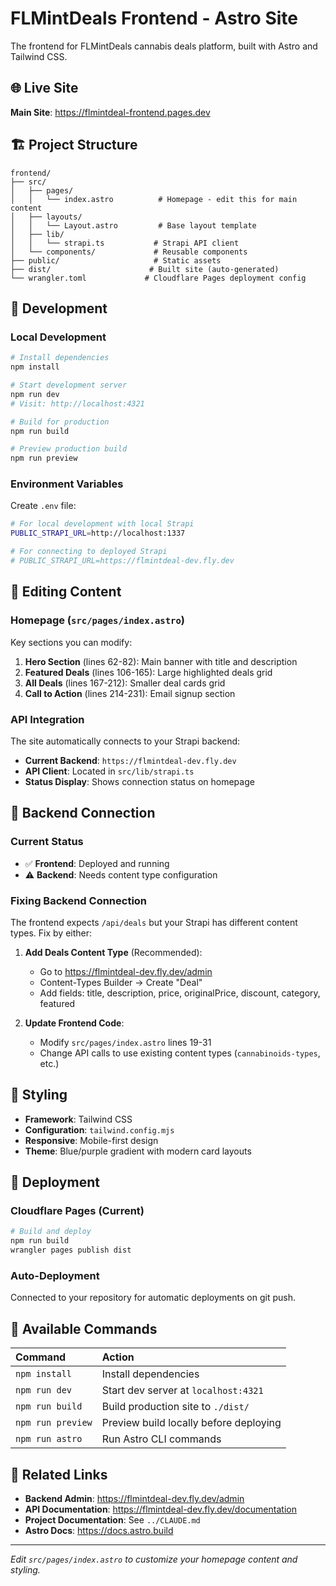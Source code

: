 # FLMintDeals Frontend - Astro Site

The frontend for FLMintDeals cannabis deals platform, built with Astro and Tailwind CSS.

## 🌐 Live Site

**Main Site**: https://flmintdeal-frontend.pages.dev

## 🏗️ Project Structure

```text
frontend/
├── src/
│   ├── pages/
│   │   └── index.astro          # Homepage - edit this for main content
│   ├── layouts/
│   │   └── Layout.astro         # Base layout template
│   ├── lib/
│   │   └── strapi.ts           # Strapi API client
│   └── components/             # Reusable components
├── public/                     # Static assets
├── dist/                      # Built site (auto-generated)
└── wrangler.toml             # Cloudflare Pages deployment config
```

## 🚀 Development

### Local Development
```bash
# Install dependencies
npm install

# Start development server
npm run dev
# Visit: http://localhost:4321

# Build for production
npm run build

# Preview production build
npm run preview
```

### Environment Variables
Create `.env` file:
```bash
# For local development with local Strapi
PUBLIC_STRAPI_URL=http://localhost:1337

# For connecting to deployed Strapi
# PUBLIC_STRAPI_URL=https://flmintdeal-dev.fly.dev
```

## 📝 Editing Content

### Homepage (`src/pages/index.astro`)
Key sections you can modify:

1. **Hero Section** (lines 62-82): Main banner with title and description
2. **Featured Deals** (lines 106-165): Large highlighted deals grid
3. **All Deals** (lines 167-212): Smaller deal cards grid  
4. **Call to Action** (lines 214-231): Email signup section

### API Integration
The site automatically connects to your Strapi backend:

- **Current Backend**: `https://flmintdeal-dev.fly.dev`
- **API Client**: Located in `src/lib/strapi.ts`
- **Status Display**: Shows connection status on homepage

## 🔌 Backend Connection

### Current Status
- ✅ **Frontend**: Deployed and running
- ⚠️ **Backend**: Needs content type configuration

### Fixing Backend Connection
The frontend expects `/api/deals` but your Strapi has different content types. Fix by either:

1. **Add Deals Content Type** (Recommended):
   - Go to https://flmintdeal-dev.fly.dev/admin
   - Content-Types Builder → Create "Deal"
   - Add fields: title, description, price, originalPrice, discount, category, featured

2. **Update Frontend Code**:
   - Modify `src/pages/index.astro` lines 19-31
   - Change API calls to use existing content types (`cannabinoids-types`, etc.)

## 🎨 Styling

- **Framework**: Tailwind CSS
- **Configuration**: `tailwind.config.mjs`
- **Responsive**: Mobile-first design
- **Theme**: Blue/purple gradient with modern card layouts

## 🚀 Deployment

### Cloudflare Pages (Current)
```bash
# Build and deploy
npm run build
wrangler pages publish dist
```

### Auto-Deployment
Connected to your repository for automatic deployments on git push.

## 🧞 Available Commands

| Command           | Action                                        |
| :---------------- | :-------------------------------------------- |
| `npm install`     | Install dependencies                          |
| `npm run dev`     | Start dev server at `localhost:4321`         |
| `npm run build`   | Build production site to `./dist/`           |
| `npm run preview` | Preview build locally before deploying       |
| `npm run astro`   | Run Astro CLI commands                        |

## 🔗 Related Links

- **Backend Admin**: https://flmintdeal-dev.fly.dev/admin
- **API Documentation**: https://flmintdeal-dev.fly.dev/documentation  
- **Project Documentation**: See `../CLAUDE.md`
- **Astro Docs**: https://docs.astro.build

---

*Edit `src/pages/index.astro` to customize your homepage content and styling.*